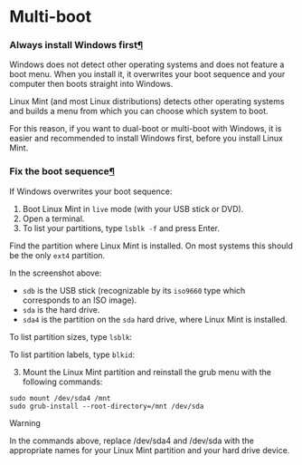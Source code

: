 # Multi-boot

### Always install Windows first[¶](broken-reference)

Windows does not detect other operating systems and does not feature a boot menu. When you install it, it overwrites your boot sequence and your computer then boots straight into Windows.

Linux Mint (and most Linux distributions) detects other operating systems and builds a menu from which you can choose which system to boot.

For this reason, if you want to dual-boot or multi-boot with Windows, it is easier and recommended to install Windows first, before you install Linux Mint.

### Fix the boot sequence[¶](broken-reference)

If Windows overwrites your boot sequence:

1. Boot Linux Mint in `live` mode (with your USB stick or DVD).
2. Open a terminal.
3. To list your partitions, type `lsblk -f` and press Enter.



Find the partition where Linux Mint is installed. On most systems this should be the only `ext4` partition.

In the screenshot above:

* `sdb` is the USB stick (recognizable by its `iso9660` type which corresponds to an ISO image).
* `sda` is the hard drive.
* `sda4` is the partition on the `sda` hard drive, where Linux Mint is installed.

To list partition sizes, type `lsblk`:



To list partition labels, type `blkid`:



3. Mount the Linux Mint partition and reinstall the grub menu with the following commands:

```
sudo mount /dev/sda4 /mnt
sudo grub-install --root-directory=/mnt /dev/sda
```

Warning

In the commands above, replace /dev/sda4 and /dev/sda with the appropriate names for your Linux Mint partition and your hard drive device.

